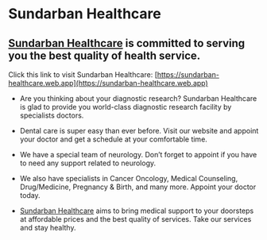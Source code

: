 # Sundarban Healthcare

## [Sundarban Healthcare](https://sundarban-healthcare.web.app)  is committed to serving you the best quality of health service.

Click this link to visit Sundarban Healthcare: [https://sundarban-healthcare.web.app](https://sundarban-healthcare.web.app)

* Are you thinking about your diagnostic research? Sundarban Healthcare is glad to provide you world-class diagnostic research facility by specialists doctors.

* Dental care is super easy than ever before. Visit our website and appoint your doctor and get a schedule at your comfortable time.

* We have a special team of neurology. Don’t forget to appoint if you have to need any support related to neurology.

* We also have specialists in Cancer Oncology, Medical Counseling, Drug/Medicine, Pregnancy & Birth, and many more. Appoint your doctor today.

* [Sundarban Healthcare](https://sundarban-healthcare.web.app) aims to bring medical support to your doorsteps at affordable prices and the best quality of services. Take our services and stay healthy.

